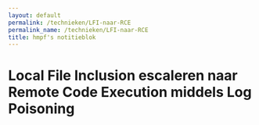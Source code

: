 ```yaml
---
layout: default
permalink: /technieken/LFI-naar-RCE
permalink_name: /technieken/LFI-naar-RCE
title: hmpf's notitieblok
---
```


# Local File Inclusion escaleren naar Remote Code Execution middels Log Poisoning
